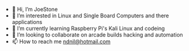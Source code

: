 - 👋 Hi, I’m JoeStone
- 👀 I’m interested in Linux and Single Board Computers and there applications
- 🌱 I’m currently learning Raspberry Pi's Kali Linux and codeing
- 💞️ I’m looking to collaborate on arcade builds hacking and automation
- 📫 How to reach me ndnil@hotmail.com

<!---
BrookBerga/BrookBerga is a ✨ special ✨ repository because its `README.md` (this file) appears on your GitHub profile.
You can click the Preview link to take a look at your changes.
--->
